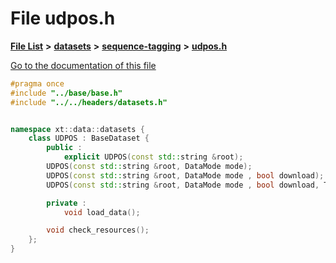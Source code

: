 

# File udpos.h

[**File List**](files.md) **>** [**datasets**](dir_29ff4802398ba4a572b958e731c7adb4.md) **>** [**sequence-tagging**](dir_c4dca688f613c914aa3d806c1f628e0e.md) **>** [**udpos.h**](udpos_8h.md)

[Go to the documentation of this file](udpos_8h.md)


```C++
#pragma once
#include "../base/base.h"
#include "../../headers/datasets.h"


namespace xt::data::datasets {
    class UDPOS : BaseDataset {
        public :
            explicit UDPOS(const std::string &root);
        UDPOS(const std::string &root, DataMode mode);
        UDPOS(const std::string &root, DataMode mode , bool download);
        UDPOS(const std::string &root, DataMode mode , bool download, TransformType transforms);

        private :
            void load_data();

        void check_resources();
    };
}
```


